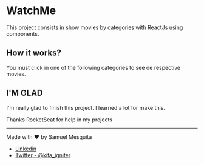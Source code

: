 # WatchMe 
This project consists in show movies by categories with ReactJs using components.


## How it works?
You must click in one of the following categories to see de respective movies.


## I'M GLAD
I'm really glad to finish this project. I learned a lot for make this.

Thanks RocketSeat for help in my projects

--------------------------------------------------

Made with ❤️ by Samuel Mesquita

- [Linkedin](https://www.linkedin.com/in/samuel-mesquita-70a7b71b4/)
- [Twitter - @kita_igniter](https://twitter.com/kita_igniter) 